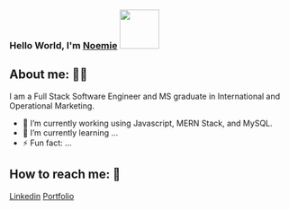 ### Hello World, I'm <a href="https://noemiegrau.github.io/react-portfolio/" target="_blank">Noemie</a>  <img src="https://camo.githubusercontent.com/b0fa06ee100360ae8811a115c133de7848891e3b/68747470733a2f2f6769746875622e6769746875626173736574732e636f6d2f696d616765732f6d6f6e612d776869737065722e676966" width="70" height="70" />


## About me:     👩🏽
I am a Full Stack Software Engineer and MS graduate in International and Operational Marketing. <!-- I love to learn-->

<!-- Introduction paragraph -->


- 🔭 I’m currently working using Javascript, MERN Stack, and MySQL. 
- 🌱 I’m currently learning ...
- ⚡ Fun fact: ...

## How to reach me:    💬

[Linkedin](https://www.linkedin.com/in/noemiegrau/)
[Portfolio](https://noemiegrau.github.io/react-portfolio/)
